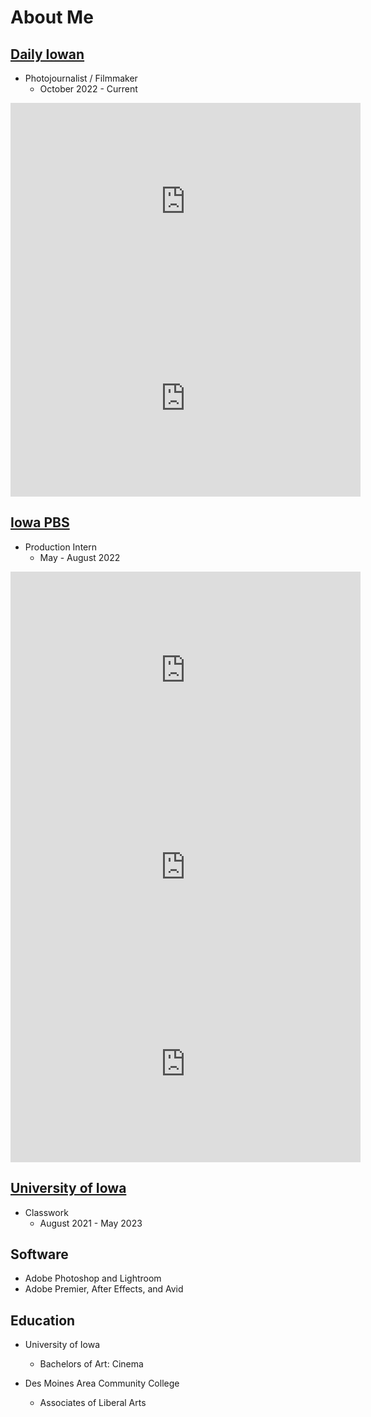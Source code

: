 # About Me

## [Daily Iowan](https://dailyiowan.com/)

- Photojournalist / Filmmaker
  - October 2022 - Current

<iframe width="560" height="315" src="https://www.youtube.com/embed/cb-vHwnbZ8c" title="YouTube video player" frameborder="0" allow="accelerometer; clipboard-write; encrypted-media; gyroscope; picture-in-picture; web-share" allowfullscreen></iframe>
<iframe width="560" height="315" src="https://www.youtube.com/embed/b2dlV8lVQCI" title="YouTube video player" frameborder="0" allow="accelerometer; clipboard-write; encrypted-media; gyroscope; picture-in-picture; web-share" allowfullscreen></iframe>

## [Iowa PBS](https://www.iowapbs.org/)

- Production Intern
  - May - August 2022

<iframe width="560" height="315" src="https://www.youtube.com/embed/w6nKmQMTOM0" title="YouTube video player" frameborder="0" allow="accelerometer; clipboard-write; encrypted-media; gyroscope; picture-in-picture; web-share" allowfullscreen></iframe>
<iframe width="560" height="315" src="https://www.youtube.com/embed/vm-zUkGbOKE" title="YouTube video player" frameborder="0" allow="accelerometer; clipboard-write; encrypted-media; gyroscope; picture-in-picture; web-share" allowfullscreen></iframe>
<iframe width="560" height="315" src="https://www.youtube.com/embed/cyhQDCQxjoU" title="YouTube video player" frameborder="0" allow="accelerometer; clipboard-write; encrypted-media; gyroscope; picture-in-picture; web-share" allowfullscreen></iframe>

## [University of Iowa](https://catalog.registrar.uiowa.edu/liberal-arts-sciences/cinematic-arts/cinema-minor/)

- Classwork
  - August 2021 - May 2023

## Software

- Adobe Photoshop and Lightroom
- Adobe Premier, After Effects, and Avid

## Education

- University of Iowa
  - Bachelors of Art: Cinema

- Des Moines Area Community College
  - Associates of Liberal Arts

